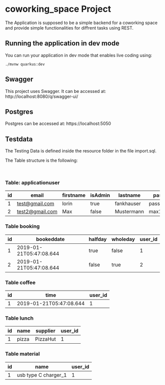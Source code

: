 # coworking_space Project

The Application is supposed to be a simple backend for a coworking space and provide simple functionalities for diffrent tasks using REST.


## Running the application in dev mode

You can run your application in dev mode that enables live coding using:
```shell script
./mvnw quarkus:dev
```

## Swagger

This project uses Swagger. It can be accessed at:
http://localhost:8080/q/swagger-ui/

## Postgres

Postgres can be accessed at:
https://localhost:5050


## Testdata

The Testing Data is defined inside the resource folder in the file import.sql.

The Table structure is the following:
<p><br>

### Table: applicationuser

id | email | firstname | isAdmin | lastname | password |
--- | --- | --- | --- |--- |--- |
1 | test@gmail.com | lorin | true | fankhauser | password123
2 | test2@gmail.com | Max | false | Mustermann | max123

### Table booking
id | bookeddate | halfday | wholeday | user_id |
--- | --- | --- | --- | --- |
1 | 2019-01-21T05:47:08.644 | true | false | 1 |
2 | 2019-01-21T05:47:08.644 | false | true | 2 |

### Table coffee

id | time | user_id |
--- | --- | --- |
1 | 2019-01-21T05:47:08.644 | 1 |

### Table lunch 

id | name | supplier | user_id |
--- | --- | --- | --- |
1 | pizza | PizzaHut | 1 |

### Table material 

id | name | user_id |
--- | --- | --- |
1 | usb type C charger_1 | 1 |

